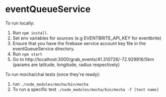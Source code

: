 # eventQueueService

To run locally:
1. Run `npm install`.
2. Set env variables for sources (e.g EVENTBRITE_API_KEY for eventbrite)
3. Ensure that you have the firebase service account key file in the eventQueueService directory.
4. Run `npm start`
5. Go to http://localhost:3000/grab_events/41.310726/-72.929916/5km (params are latitude, longitude, radius respectively)


To run mocha/chai tests (once they're ready):
1. run `./node_modules/mocha/bin/mocha`
2. To run a specific test `./node_modules/mocha/bin/mocha -f [test name]`
